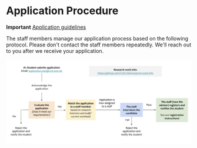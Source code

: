 # Application Procedure

**Important** [Application guidelines](https://dse.in.tum.de/thesis/)


The staff members manage our application process based on the following protocol. Please don't contact the staff members repeatedly. We'll reach out to you after we receive your application. 

![application procedure](./Application-process-dse.png)


